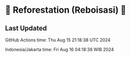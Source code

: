 
# 🌳 Reforestation (Reboisasi) 🌲

## Last Updated

GitHub Actions time: Thu Aug 15 21:18:38 UTC 2024

Indonesia/Jakarta time: Fri Aug 16 04:18:38 WIB 2024
